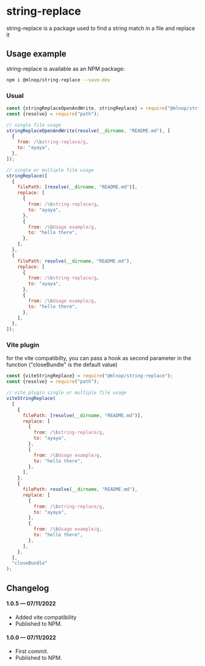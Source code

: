 # string-replace

string-replace is a package used to find a string match in a file and replace it

## Usage example

string-replace is available as an NPM package:

```bash
npm i @mlnop/string-replace --save-dev
```

### Usual

```js
const {stringReplaceOpenAndWrite, stringReplace} = require("@mlnop/string-replace");
const {resolve} = require("path");

// single file usage
stringReplaceOpenAndWrite(resolve(__dirname, "README.md"), [
  {
    from: /\bstring-replace/g,
    to: "ayaya",
  },
]);

// single or multiple file usage
stringReplace([
  {
    filePath: [resolve(__dirname, "README.md")],
    replace: [
      {
        from: /\bstring-replace/g,
        to: "ayaya",
      },
      {
        from: /\bUsage example/g,
        to: "hello there",
      },
    ],
  },
  {
    filePath: resolve(__dirname, "README.md"),
    replace: [
      {
        from: /\bstring-replace/g,
        to: "ayaya",
      },
      {
        from: /\bUsage example/g,
        to: "hello there",
      },
    ],
  },
]);
```

### Vite plugin

for the vite compatibilty, you can pass a hook as second parameter in the function ("closeBundle" is the default value)

```js
const {viteStringReplace} = require("@mlnop/string-replace");
const {resolve} = require("path");

// vite plugin single or multiple file usage
viteStringReplace(
  [
    {
      filePath: [resolve(__dirname, "README.md")],
      replace: [
        {
          from: /\bstring-replace/g,
          to: "ayaya",
        },
        {
          from: /\bUsage example/g,
          to: "hello there",
        },
      ],
    },
    {
      filePath: resolve(__dirname, "README.md"),
      replace: [
        {
          from: /\bstring-replace/g,
          to: "ayaya",
        },
        {
          from: /\bUsage example/g,
          to: "hello there",
        },
      ],
    },
  ],
  "closeBundle"
);
```

## Changelog

#### 1.0.5 &mdash; 07/11/2022

- Added vite compatibility
- Published to NPM.

#### 1.0.0 &mdash; 07/11/2022

- First commit.
- Published to NPM.
